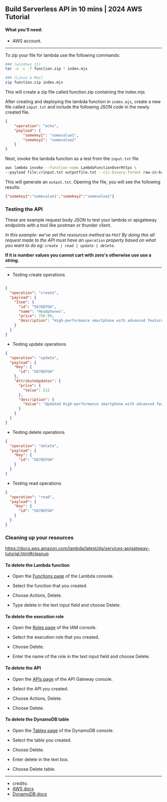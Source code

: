 ## Build Serverless API in 10 mins | 2024 AWS Tutorial

#### What you'll need:

- AWS account.

---

To zip your file for lambda use the following commands:

```bash
### (windows 11)
tar -a -c -f function.zip * index.mjs
```

```bash
### (Linux & Mac)
zip function.zip index.mjs
```

This will create a zip file called function.zip containing the index.mjs

After creating and deploying the lambda function in `index.mjs`, create a new file called `input.txt` and include the following JSON code in the newly created file.

```JSON
{
    "operation": "echo",
    "payload": {
        "somekey1": "somevalue1",
        "somekey2": "somevalue2"
    }
}
```

Next, invoke the lambda function as a test from the `input.txt` file

```bash
aws lambda invoke --function-name LambdaFunctionOverHttps \
--payload file://input.txt outputfile.txt --cli-binary-format raw-in-base64-out
```

This will generate an `output.txt`. Opening the file, you will see the following results:

```JSON
{"somekey1":"somevalue1","somekey2":"somevalue2"}
```

### Testing the API

These are example request body JSON to test your lambda or apigateway endpoints with a tool like postman or thunder client.

_In this example: we've set the resources method as `POST` By doing this all request made to the API must have an `operation` property based on what you want to do eg: `create | read | update | delete`._

**If it is number values you cannot cart with zero's otherwise use use a string.**

---

- Testing create operations

```JSON

{
  "operation": "create",
  "payload": {
    "Item": {
      "id": "5678EFGH",
      "name": "Headphones",
      "price": 750.99,
      "description": "High-performance smartphone with advanced features."
    }
  }
}

```

- Testing update operations

```JSON
{
  "operation": "update",
  "payload": {
    "Key": {
      "id": "5678EFGH"
    },
    "AttributeUpdates": {
      "price": {
        "Value": 512
      },
      "description": {
        "Value": "Updated High-performance smartphone with advanced features."
      }
    }
  }
}
```

- Testing delete operations

```JSON
{
  "operation": "delete",
  "payload": {
    "Key": {
      "id": "5678EFGH"
    }
  }
}
```

- Testing read operations

```JSON
{
  "operation": "read",
  "payload": {
    "Key": {
      "id": "5678EFGH"
    }
  }
}
```

### Cleaning up your resources

https://docs.aws.amazon.com/lambda/latest/dg/services-apigateway-tutorial.html#cleanup

#### To delete the Lambda function

- Open the [Functions page](https://console.aws.amazon.com/lambda/home#/functions) of the Lambda console.

- Select the function that you created.

- Choose Actions, Delete.

- Type delete in the text input field and choose Delete.

#### To delete the execution role

- Open the [Roles page](https://console.aws.amazon.com/iam/home#/roles) of the IAM console.

- Select the execution role that you created.

- Choose Delete.

- Enter the name of the role in the text input field and choose Delete.

#### To delete the API

- Open the [APIs page](https://console.aws.amazon.com/apigateway/main/apis) of the API Gateway console.

- Select the API you created.

- Choose Actions, Delete.

- Choose Delete.

#### To delete the DynamoDB table

- Open the [Tables page](https://console.aws.amazon.com/dynamodb/home#tables:) of the DynamoDB console.

- Select the table you created.

- Choose Delete.

- Enter delete in the text box.

- Choose Delete table.

---

- credits:
- [AWS docs](https://docs.aws.amazon.com/lambda/latest/dg/services-apigateway-tutorial.html#services-apigateway-tutorial-prereqs)
- [DynamoDB docs](https://docs.aws.amazon.com/amazondynamodb/latest/developerguide/example_dynamodb_Scan_section.html)
